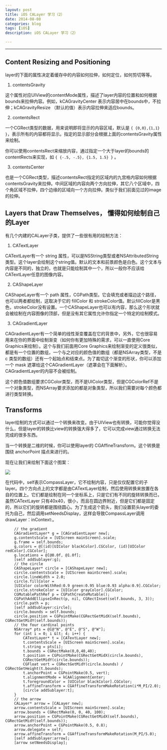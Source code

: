 ```yaml
---
layout: post
title: iOS CALayer 学习（2）
date: 2014-08-08
categories: blog
tags: [iOS]
description: iOS CALayer 学习（2）

---
```


* * *

## Content Resizing and Positioning

layer的下面的属性决定着缓存中的内容如何拉伸，如何定位，如何剪切等等。

1. contentsGravity

这个属性对应UIView的contentMode属性，描述了layer内容的位置和如何根据bounds来拉伸内容。例如，kCAGravityCenter 表示内容居中在bounds中，不拉伸；kCAGravityResize （默认的值）表示内容拉伸来适应bounds。

2. contentsRect

一个CGRect类型的数据，用来说明即将显示的内容区域，默认是 `{ {0,0},{1,1} }`，表示所有的内容都将显示。指定的显示部分会根据上面的contentsGravity属性来绘制。

你可以使用contentsRect来缩放内容，通过指定一个大于layer的bounds的contentRects来实现，如 `{ {-.5, -.5}, {1.5, 1.5} }` 。

3. contentsCenter

也是一个CGRect类型，描述contentsRect指定的区域内的九宫格内容如何根据contentsGravity来拉伸。中间区域的内容向两个方向拉伸，其它八个区域中，四个角区域不拉伸，四个边缘的区域向一个方向拉伸。类似于我们前面见过的image的拉伸。


## Layers that Draw Themselves， 懂得如何绘制自己的Layer


有几个内建的CALayer子类，提供了一些很有用的绘制方法：

1. CATextLayer

CATextLayer有一个 string 属性，可以是NSString类型或者NSAttributedString类型。这个layer会绘制这个string值。默认的文本和前景颜色是白色。这个文本与内容是不同的，独立的，也就是只能绘制其中一个，所以一般你不应该给CATextLayer任意的图像内容。

2. CAShapeLayer

CAShapeLayer有一个 path 属性，CGPath类型。它会填充或者描边这个路径，也可以两者都绘制，这取决于它的 fillColor 和 strokeColor值。默认fillColor是黑色，strokeColor没有设置。一个CAShapeLayer也可以有内容，那么这个形状就会被绘制在内容图像的顶部，但是没有其它属性允许你指定一个特定的绘制模式。

3. CAGradientLayer

CAGradientLayer有一个简单的线性渐变覆盖在它的背景中，另外，它也很容易用来在你的界面中绘制渐变（如何你有更加特殊的需求，可以一直使用Core Graphics来绘制）。这个与我们前面用Core Graphics来绘制渐变的定义很类似，都是有一个位置的数组，一个与之对应的颜色值的数组（都是NSArray类型，不是c 类型的数组）还有一个起始点和结束点。为了裁切这个渐变的形状，你可以添加一个 mask 遮罩给这个CAGradientLayer（遮罩会在下面解析）。CAGradientLayer的内容不会被绘制。

这个颜色值数组要求CGColor类型，而不是UIColor类型，但是CGColorRef不是一个对象类型，而NSArray要求添加的都是对象类型，所以我们需要对每个颜色都进行类型转换。


## Transforms

layer绘制的方式可以通过一个转换来改变。由于UIView也有转换，可能你觉得没什么，但是layer的转换比view的转换强大得多了，它可以完成view通过转换无法完成的很多东西。

当一个转换是二维的时候，你可以使用layer的 CGAffineTransform。这个转换是围绕 anchorPoint 描点来进行的。

现在让我们来绘制下面这个图案：

![][1]

在代码中，self表示CompassLayer，它不绘制内容，只是仅仅配置它的子layer。四个方向点上的文字都是由CATextLayer绘制，然后使用转换来放置在各自的位置上。它们都是绘制在同一个坐标系上，只是它们有不同的旋转转换而已，虽然CATextLayer 只有40x40，很小，而且在圆边界附近，但是它们都是固定的，所以它们的旋转都是围绕圆心。为了生成这个箭头，我们设置箭头layer的委托为自己，然后调用setNeedsDisplay，这样会导致CompassLayer调用 drawLayer：inContext:。
```
    // the gradient
    CAGradientLayer* g = [CAGradientLayer new];
    g.contentsScale = [UIScreen mainScreen].scale;
    g.frame = self.bounds;
    g.colors = @[(id)[UIColor blackColor].CGColor, (id)[UIColor redColor].CGColor];
    g.locations = @[@0.0f, @1.0f];
    [self addSublayer:g];
    // the circle
    CAShapeLayer* circle = [CAShapeLayer new];
    circle.contentsScale = [UIScreen mainScreen].scale;
    circle.lineWidth = 2.0;
    circle.fillColor =
    [UIColor colorWithRed:0.9 green:0.95 blue:0.93 alpha:0.9].CGColor;
    circle.strokeColor = [UIColor grayColor].CGColor;
    CGMutablePathRef p = CGPathCreateMutable();
    CGPathAddEllipseInRect(p, nil, CGRectInset(self.bounds, 3, 3));
    circle.path = p;
    [self addSublayer:circle];
    circle.bounds = self.bounds;
    circle.position = CGPointMake(CGRectGetMidX(self.bounds), CGRectGetMidY(self.bounds));
    // the four cardinal points
    NSArray* pts = @[@"N", @"E", @"S", @"W"];
    for (int i = 0; i &lt; 4; i++) {
        CATextLayer* t = [CATextLayer new];
        t.contentsScale = [UIScreen mainScreen].scale;
        t.string = pts[i];
        t.bounds = CGRectMake(0,0,40,40);
        t.position = CGPointMake(CGRectGetMidX(circle.bounds),
        CGRectGetMidY(circle.bounds));
        CGFloat vert = CGRectGetMidY(circle.bounds) / CGRectGetHeight(t.bounds);
        t.anchorPoint = CGPointMake(0.5, vert);
        t.alignmentMode = kCAAlignmentCenter;
        t.foregroundColor = [UIColor blackColor].CGColor;
        t.affineTransform = CGAffineTransformMakeRotation(i*M_PI/2.0);
        [circle addSublayer:t];
    }
    // the arrow
    CALayer* arrow = [CALayer new];
    arrow.contentsScale = [UIScreen mainScreen].scale;
    arrow.bounds = CGRectMake(0, 0, 40, 100);
    arrow.position = CGPointMake(CGRectGetMidX(self.bounds), CGRectGetMidY(self.bounds));
    arrow.anchorPoint = CGPointMake(0.5, 0.8);
    arrow.delegate = self;
    arrow.affineTransform = CGAffineTransformMakeRotation(M_PI/5.0);
    [self addSublayer:arrow];
    [arrow setNeedsDisplay];
```

 [1]: http://images.cnitblog.com/blog/406864/201410/052237500973622.png

